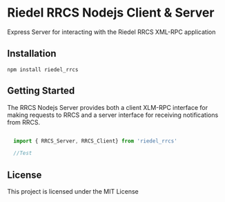 # Riedel RRCS Nodejs Client & Server

Express Server for interacting with the Riedel RRCS XML-RPC application

## Installation

`npm install riedel_rrcs`

## Getting Started

The RRCS Nodejs Server provides both a client XLM-RPC interface for making requests to RRCS and a server interface for receiving notifications from RRCS.

```js

  import { RRCS_Server, RRCS_Client} from 'riedel_rrcs'

  //Test

```

## License

This project is licensed under the MIT License
